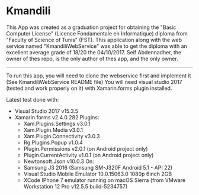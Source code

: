 # Kmandili
This App was created as a graduation project for obtaining the "Basic Computer License" (Licence Fondamentale en Informatique) diploma from "Faculty of Science of Tunis" (FST).
This application along with the web service named "KmandiliWebService" was able to get the diploma with an excellent average grade of 18/20 the 04/10/2017.
Seif Abdennadher, the owner of thes repo, is the only author of thes app, and the only owner.

******************************************************************************************************************************************

To run this app, you will need to clone the webservice first and implement it (See KmandiliWebService README file)
You will need visual studio 2017 (tested and work properly on it) with Xamarin.forms plugin installed.

Latest test done with:
 - Visual Studio 2017 v15.3.5
 - Xamarin.forms v2.4.0.282
 Plugins:
    - Xam.Plugins.Settings v3.0.1
    - Xam.Plugin.Media v3.0.1
    - Xam.Plugin.Connectivity v3.0.3
    - Rg.Plugins.Popup v1.0.4
    - Plugin.Permissions v2.0.1 (on Android project only)
    - Plugin.CurrentActivity v1.0.1 (on Android project only)
    - Newtonsoft.Json v10.0.3
 On:
    - Samsung J3 2016 (Samsung SM-J320F Android 5.1 - API 22)
    - Visual Studio Mobile Emulator 10.0.15063.0 1080p 6inch 2GB
    - XCode IPhone 7 emulator running on macOS Sierra (from VMware Workstation 12 Pro v12.5.5 build-5234757)
